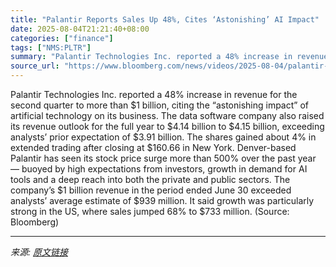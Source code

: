```yaml
---
title: "Palantir Reports Sales Up 48%, Cites ‘Astonishing’ AI Impact"
date: 2025-08-04T21:21:40+08:00
categories: ["finance"]
tags: ["NMS:PLTR"]
summary: "Palantir Technologies Inc. reported a 48% increase in revenue for the second quarter to more than $1 billion, citing the “astonishing impact” of artificial technology on its business. The data softwar"
source_url: "https://www.bloomberg.com/news/videos/2025-08-04/palantir-reports-sales-up-48-cites-astonishing-ai-impact"
---
```


Palantir Technologies Inc. reported a 48% increase in revenue for the second quarter to more than $1 billion, citing the “astonishing impact” of artificial technology on its business. The data software company also raised its revenue outlook for the full year to $4.14 billion to $4.15 billion, exceeding analysts’ prior expectation of $3.91 billion. The shares gained about 4% in extended trading after closing at $160.66 in New York. Denver-based Palantir has seen its stock price surge more than 500% over the past year &mdash; buoyed by high expectations from investors, growth in demand for AI tools and a deep reach into both the private and public sectors. The company’s $1 billion revenue in the period ended June 30 exceeded analysts’ average estimate of $939 million. It said growth was particularly strong in the US, where sales jumped 68% to $733 million. (Source: Bloomberg)

---

*来源: [原文链接](https://www.bloomberg.com/news/videos/2025-08-04/palantir-reports-sales-up-48-cites-astonishing-ai-impact)*
